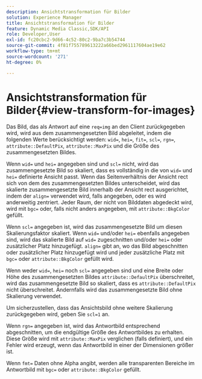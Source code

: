 ```yaml
---
description: Ansichtstransformation für Bilder
solution: Experience Manager
title: Ansichtstransformation für Bilder
feature: Dynamic Media Classic,SDK/API
role: Developer,User
exl-id: fc20cbc2-9d66-4c52-80c2-9ba7c3b54744
source-git-commit: 4f81f755789613222a66bed2961117604ae19e62
workflow-type: tm+mt
source-wordcount: '271'
ht-degree: 0%

---
```


# Ansichtstransformation für Bilder{#view-transform-for-images}

Das Bild, das als Antwort auf eine `req=img` an den Client zurückgegeben wird, wird aus dem zusammengesetzten Bild abgeleitet, indem die folgenden Werte berücksichtigt werden: `wid=`, `hei=`, `fit=`, `scl=`, `rgn=`, `attribute::DefaultPix`, `attribute::MaxPix` und die Größe des zusammengesetzten Bildes.

Wenn `wid=` und `hei=` angegeben sind und `scl=` nicht, wird das zusammengesetzte Bild so skaliert, dass es vollständig in die von `wid=` und `hei=` definierte Ansicht passt. Wenn das Seitenverhältnis der Ansicht rect sich von dem des zusammengesetzten Bildes unterscheidet, wird das skalierte zusammengesetzte Bild innerhalb der Ansicht rect ausgerichtet, indem der `align=` verwendet wird, falls angegeben, oder es wird anderweitig zentriert. Jeder Raum, der nicht von Bilddaten abgedeckt wird, wird mit `bgc=` oder, falls nicht anders angegeben, mit `attribute::BkgColor` gefüllt.

Wenn `scl=` angegeben ist, wird das zusammengesetzte Bild um diesen Skalierungsfaktor skaliert. Wenn `wid=` und/oder `hei=` ebenfalls angegeben sind, wird das skalierte Bild auf `wid=` zugeschnitten und/oder `hei=` oder zusätzlicher Platz hinzugefügt. `align=` gibt an, wo das Bild abgeschnitten oder zusätzlicher Platz hinzugefügt wird und jeder zusätzliche Platz mit `bgc=` oder `attribute::BkgColor` gefüllt wird.

Wenn weder `wid=`, `hei=` noch `scl=` angegeben sind und eine Breite oder Höhe des zusammengesetzten Bildes `attribute::DefaultPix` überschreitet, wird das zusammengesetzte Bild so skaliert, dass es `attribute::DefaultPix` nicht überschreitet. Andernfalls wird das zusammengesetzte Bild ohne Skalierung verwendet.

Um sicherzustellen, dass das Ansichtsbild ohne weitere Skalierung zurückgegeben wird, geben Sie `scl=1` an.

Wenn `rgn=` angegeben ist, wird das Antwortbild entsprechend abgeschnitten, um die endgültige Größe des Antwortbildes zu erhalten. Diese Größe wird mit `attribute::MaxPix` verglichen (falls definiert), und ein Fehler wird erzeugt, wenn das Antwortbild in einer der Dimensionen größer ist.

Wenn `fmt=` Daten ohne Alpha angibt, werden alle transparenten Bereiche im Antwortbild mit `bgc=` oder `attribute::BkgColor` gefüllt.

